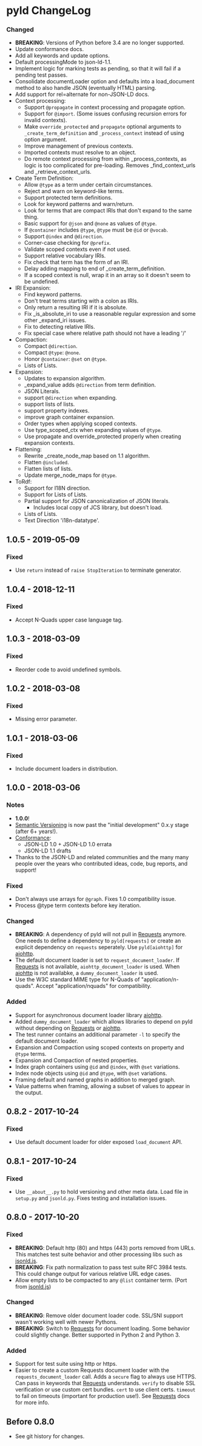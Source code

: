 # pyld ChangeLog

### Changed
* **BREAKING**: Versions of Python before 3.4 are no longer supported.
* Update conformance docs.
* Add all keywords and update options.
* Default processingMode to json-ld-1.1.
* Implement logic for marking tests as pending, so that it will fail if a pending test passes.
* Consolidate documentLoader option and defaults into a load_document method to also handle JSON (eventually HTML) parsing.
* Add support for rel=alternate for non-JSON-LD docs.
* Context processing:
  * Support `@propagate` in context processing and propagate option.
  * Support for `@import`. (Some issues confusing recursion errors for invalid contexts).
  * Make `override_protected` and `propagate` optional arguments to `_create_term_definition` and `_process_context` instead of using option argument.
  * Improve management of previous contexts.
  * Imported contexts must resolve to an object.
  * Do remote context processing from within _process_contexts, as logic is too complicated for pre-loading. Removes _find_context_urls and _retrieve_context_urls.
* Create Term Definition:
  * Allow `@type` as a term under certain circumstances.
  * Reject and warn on keyword-like terms.
  * Support protected term definitions.
  * Look for keyword patterns and warn/return.
  * Look for terms that are compact IRIs that don't expand to the same thing.
  * Basic support for `@json` and `@none` as values of `@type`.
  * If `@container` includes `@type`, `@type` must be `@id` or `@vocab`.
  * Support `@index` and `@direction`.
  * Corner-case checking for `@prefix`.
  * Validate scoped contexts even if not used.
  * Support relative vocabulary IRIs.
  * Fix check that term has the form of an IRI.
  * Delay adding mapping to end of _create_term_definition.
  * If a scoped context is null, wrap it in an array so it doesn't seem to be undefined.
* IRI Expansion:
  * Find keyword patterns.
  * Don't treat terms starting with a colon as IRIs.
  * Only return a resulting IRI if it is absolute.
  * Fix _is_absolute_iri to use a reasonable regular expression and some other _expand_iri issues.
  * Fix to detecting relative IRIs.
  * Fix special case where relative path should not have a leading '/'
* Compaction:
  * Compact `@direction`.
  * Compact `@type`: `@none`.
  * Honor `@container`: `@set` on `@type`.
  * Lists of Lists.
* Expansion:
  * Updates to expansion algorithm.
  * _expand_value adds `@direction` from term definition.
  * JSON Literals.
  * support `@direction` when expanding.
  * support lists of lists.
  * support property indexes.
  * improve graph container expansion.
  * Order types when applying scoped contexts.
  * Use type_scoped_ctx when expanding values of `@type`.
  * Use propagate and override_protected properly when creating expansion contexts.
* Flattening:
  * Rewrite _create_node_map based on 1.1 algorithm.
  * Flatten `@included`.
  * Flatten lists of lists.
  * Update merge_node_maps for `@type`.
* ToRdf:
  * Support for I18N direction.
  * Support for Lists of Lists.
  * Partial support for JSON canonicalization of JSON literals.
    * Includes local copy of JCS library, but doesn't load.
  * Lists of Lists.
  * Text Direction 'i18n-datatype'.

## 1.0.5 - 2019-05-09

### Fixed
- Use `return` instead of `raise StopIteration` to terminate generator.

## 1.0.4 - 2018-12-11

### Fixed
- Accept N-Quads upper case language tag.

## 1.0.3 - 2018-03-09

### Fixed
- Reorder code to avoid undefined symbols.

## 1.0.2 - 2018-03-08

### Fixed
- Missing error parameter.

## 1.0.1 - 2018-03-06

### Fixed
- Include document loaders in distribution.

## 1.0.0 - 2018-03-06

### Notes
- **1.0.0**!
- [Semantic Versioning](https://semver.org/) is now past the "initial
  development" 0.x.y stage (after 6+ years!).
- [Conformance](README.rst#conformance):
  - JSON-LD 1.0 + JSON-LD 1.0 errata
  - JSON-LD 1.1 drafts
- Thanks to the JSON-LD and related communities and the many many people over
  the years who contributed ideas, code, bug reports, and support!

### Fixed
- Don't always use arrays for `@graph`. Fixes 1.0 compatibility issue.
- Process @type term contexts before key iteration.

### Changed
- **BREAKING**: A dependency of pyld will not pull in [Requests][] anymore.
  One needs to define a dependency to `pyld[requests]` or create an
  explicit dependency on `requests` seperately. Use `pyld[aiohttp]` for
  [aiohttp][].
- The default document loader is set to `request_document_loader`. If
  [Requests][] is not available, `aiohttp_document_loader` is used. When
  [aiohttp][] is not availabke, a `dummy_document_loader` is used.
- Use the W3C standard MIME type for N-Quads of "application/n-quads". Accept
  "application/nquads" for compatibility.

### Added
- Support for asynchronous document loader library [aiohttp][].
- Added `dummy_document_loader` which allows libraries to depend on
  pyld without depending on [Requests][] or [aiohttp][].
- The test runner contains an additional parameter `-l` to specify the
  default document loader.
- Expansion and Compaction using scoped contexts on property and `@type` terms.
- Expansion and Compaction of nested properties.
- Index graph containers using `@id` and `@index`, with `@set` variations.
- Index node objects using `@id` and `@type`, with `@set` variations.
- Framing default and named graphs in addition to merged graph.
- Value patterns when framing, allowing a subset of values to appear in the
  output.

## 0.8.2 - 2017-10-24

### Fixed
- Use default document loader for older exposed `load_document` API.

## 0.8.1 - 2017-10-24

### Fixed
- Use `__about__.py` to hold versioning and other meta data. Load file in
  `setup.py` and `jsonld.py`. Fixes testing and installation issues.

## 0.8.0 - 2017-10-20

### Fixed
- **BREAKING**: Default http (80) and https (443) ports removed from URLs. This
  matches test suite behavior and other processing libs such as [jsonld.js][].
- **BREAKING**: Fix path normalization to pass test suite RFC 3984 tests. This
  could change output for various relative URL edge cases.
- Allow empty lists to be compacted to any `@list` container term. (Port from
  [jsonld.js][])

### Changed
- **BREAKING**: Remove older document loader code. SSL/SNI support wasn't
  working well with newer Pythons.
- **BREAKING**: Switch to [Requests][] for document loading. Some behavior
  could slightly change. Better supported in Python 2 and Python 3.

### Added
- Support for test suite using http or https.
- Easier to create a custom Requests document loader with the
  `requests_document_loader` call. Adds a `secure` flag to always use HTTPS.
  Can pass in keywords that [Requests][] understands. `verify` to disable SSL
  verification or use custom cert bundles. `cert` to use client certs.
  `timeout` to fail on timeouts (important for production use!). See
  [Requests][] docs for more info.

## Before 0.8.0

- See git history for changes.

[jsonld.js]: https://github.com/digitalbazaar/jsonld.js
[Requests]: http://docs.python-requests.org/
[aiohttp]: https://docs.aiohttp.org/

